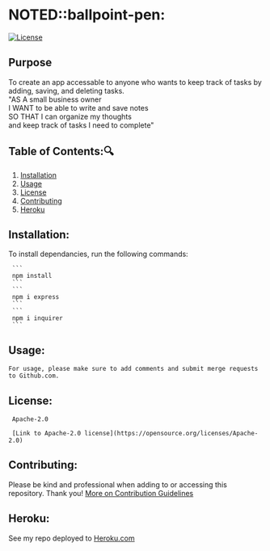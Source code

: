 # NOTED::ballpoint-pen: 

  [![License](https://img.shields.io/badge/License-Apache_2.0-blue.svg)](https://opensource.org/licenses/Apache-2.0)
## Purpose
To create an app accessable to anyone who wants to
keep track of tasks by adding, saving, and deleting tasks.
<br>
"AS A small business owner <br>
I WANT to be able to write and save notes <br>
SO THAT I can organize my thoughts 
<br>
and keep track of tasks I need to complete"

   ## Table of Contents::mag:
   1. [ Installation ](#installation)
   2. [ Usage ](#usage)
   3. [ License ](#license)
   4. [ Contributing ](#contributing)
   5. [ Heroku ](#heroku)

   ## Installation:

   To install dependancies, run the following commands:

     ```
     npm install
     ```
     ```
     npm i express
     ```
     ```
     npm i inquirer
     ```

   ## Usage:

    For usage, please make sure to add comments and submit merge requests to Github.com.


   ## License: 

     Apache-2.0 

     [Link to Apache-2.0 license](https://opensource.org/licenses/Apache-2.0)


  

   ## Contributing:
   Please be kind and professional when adding to or accessing this repository. Thank you!
  [More on Contribution Guidelines](https://github.com/verokoles/readme-generator/blob/f57cf6a98bf276960885496059df4b039247c985/contributing.md)
  
   ## Heroku:
   See my repo deployed to [Heroku.com]()


